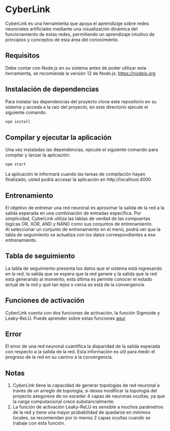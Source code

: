 # CyberLink
CyberLink es una herramienta que apoya el aprendizaje sobre redes neuronales artificiales mediante una visualización dinámica del funcionamiento de estas redes, permitiendo un aprendizaje intuitivo de principios y conceptos de esta área del conocimiento.
## Requisitos
Debe contar con Node.js en su sistema antes de poder utilizar esta herramienta, se recomienda la versión 12 de Node.js: https://nodejs.org
## Instalación de dependencias
Para instalar las dependencias del proyecto clone este repositorio en su sistema y acceda a la raíz del proyecto, en este directorio ejecute el siguiente comando:
```bash
npm install
```
## Compilar y ejecutar la aplicación
Una vez instaladas las dependencias, ejecute el siguiente comando para compilar y lanzar la aplicación:
```bash
npm start
```
La aplicación le informará cuando las tareas de compilación hayan finalizado, usted podrá accesar la aplicación en http://localhost:4000 
## Entrenamiento
El objetivo de entrenar una red neuronal es aproximar la salida de la red a la salida esperada en una combinación de entradas específica. Por simplicidad, CyberLink utiliza las tablas de verdad de las compuertas lógicas OR, XOR, AND y NAND como sus conjuntos de entrenamiento.\
Al seleccionar un conjunto de entrenamiento en el menú, podrá ver que la tabla de seguimiento se actualiza con los datos correspondientes a ese entrenamiento.
## Tabla de seguimiento
La tabla de seguimiento presenta los datos que el sistema está ingresando en la red, la salida que se espera que la red genere y la salida que la red está generando al momento, esta última es permite conocer el estado actual de la red y qué tan lejos o cerca se está de la convergencia.
## Funciones de activación
CyberLink cuenta con dos funciones de activación, la función Sigmoide y Leaky-ReLU. Puede aprender sobre estas funciones [aquí](https://en.wikipedia.org/wiki/Activation_function)
## Error
El error de una red neuronal cuantifica la disparidad de la salida esperada con respecto a la salida de la red. Esta información es útil para medir el progreso de la red en su camino a la convergencia.
## Notas
1. CyberLink tiene la capacidad de generar topologías de red neuronal a través de un arreglo de topología, si desea modificar la topología del proyecto asegurese de no exceder 4 capas de neuronas ocultas, ya que la carga computacional crece substancialmente.
1. La función de activación Leaky-ReLU es sensible a muchos parámetros de la red y tiene una mayor probabilidad de quedarse en mínimos locales, se recomiendan por lo menos 2 capas ocultas cuando se trabaje con esta función.
